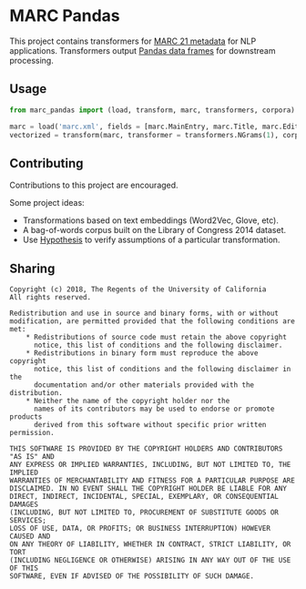 # MARC Pandas
This project contains transformers for [MARC 21 metadata](https://www.loc.gov/marc/bibliographic/) for NLP applications.
Transformers output [Pandas data frames](https://pandas.pydata.org/pandas-docs/stable/generated/pandas.DataFrame.html#pandas-dataframe) for downstream processing.

## Usage

```python
from marc_pandas import (load, transform, marc, transformers, corpora)

marc = load('marc.xml', fields = [marc.MainEntry, marc.Title, marc.Edition])
vectorized = transform(marc, transformer = transformers.NGrams(1), corpus = corpora.LOC2014)
```

## Contributing

Contributions to this project are encouraged.

Some project ideas:
- Transformations based on text embeddings (Word2Vec, Glove, etc).
- A bag-of-words corpus built on the Library of Congress 2014 dataset.
- Use [Hypothesis](https://hypothesis.readthedocs.io/en/latest/index.html) to verify assumptions of a particular transformation.

## Sharing

```
Copyright (c) 2018, The Regents of the University of California
All rights reserved.

Redistribution and use in source and binary forms, with or without
modification, are permitted provided that the following conditions are met:
    * Redistributions of source code must retain the above copyright
      notice, this list of conditions and the following disclaimer.
    * Redistributions in binary form must reproduce the above copyright
      notice, this list of conditions and the following disclaimer in the
      documentation and/or other materials provided with the distribution.
    * Neither the name of the copyright holder nor the
      names of its contributors may be used to endorse or promote products
      derived from this software without specific prior written permission.

THIS SOFTWARE IS PROVIDED BY THE COPYRIGHT HOLDERS AND CONTRIBUTORS "AS IS" AND
ANY EXPRESS OR IMPLIED WARRANTIES, INCLUDING, BUT NOT LIMITED TO, THE IMPLIED
WARRANTIES OF MERCHANTABILITY AND FITNESS FOR A PARTICULAR PURPOSE ARE
DISCLAIMED. IN NO EVENT SHALL THE COPYRIGHT HOLDER BE LIABLE FOR ANY
DIRECT, INDIRECT, INCIDENTAL, SPECIAL, EXEMPLARY, OR CONSEQUENTIAL DAMAGES
(INCLUDING, BUT NOT LIMITED TO, PROCUREMENT OF SUBSTITUTE GOODS OR SERVICES;
LOSS OF USE, DATA, OR PROFITS; OR BUSINESS INTERRUPTION) HOWEVER CAUSED AND
ON ANY THEORY OF LIABILITY, WHETHER IN CONTRACT, STRICT LIABILITY, OR TORT
(INCLUDING NEGLIGENCE OR OTHERWISE) ARISING IN ANY WAY OUT OF THE USE OF THIS
SOFTWARE, EVEN IF ADVISED OF THE POSSIBILITY OF SUCH DAMAGE.
```
